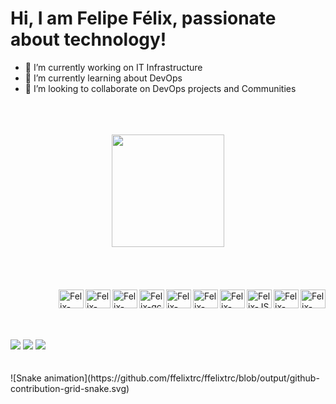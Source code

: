 # Hi, I am Felipe Félix, passionate about technology!

- 🔭 I’m currently working on IT Infrastructure
- 🌱 I’m currently learning about DevOps
- 👯 I’m looking to collaborate on DevOps projects and Communities
<br>
<br>
<br>
<div align="center">
  <a href="https://github.com/ffelixtrc">
  <img height="180em" src="https://github-readme-stats.vercel.app/api?username=ffelixtrc&show_icons=true&theme=github_dark&include_all_commits=true&count_private=true"/>
</div>
  <br>
  <br>
  <br>
<div style="display: inline_block"><br>
  <img align="right" alt="Felix-html5" height="30" width="40" src="https://cdn.jsdelivr.net/gh/devicons/devicon/icons/html5/html5-original.svg" />
  <img align="right" alt="Felix-css3" height="30" width="40" src="https://cdn.jsdelivr.net/gh/devicons/devicon/icons/css3/css3-original.svg" />
  <img align="right" alt="Felix-JS" height="30" width="40" src="https://cdn.jsdelivr.net/gh/devicons/devicon/icons/javascript/javascript-original.svg" />
  <img align="right" alt="Felix-bash" height="30" width="40" src="https://cdn.jsdelivr.net/gh/devicons/devicon/icons/bash/bash-original.svg" />
  <img align="right" alt="Felix-Azure" height="30" width="40" src="https://cdn.jsdelivr.net/gh/devicons/devicon/icons/azure/azure-original.svg" />
  <img align="right" alt="Felix-Aws" height="30" width="40" src="https://cdn.jsdelivr.net/gh/devicons/devicon/icons/amazonwebservices/amazonwebservices-original.svg" />
  <img align="right" alt="Felix-gc" height="30" width="40" src="https://cdn.jsdelivr.net/gh/devicons/devicon/icons/googlecloud/googlecloud-original.svg" />
  <img align="right" alt="Felix-win" height="30" width="40" src="https://cdn.jsdelivr.net/gh/devicons/devicon/icons/windows8/windows8-original.svg" />
  <img align="right" alt="Felix-Lin" height="30" width="40" src="https://cdn.jsdelivr.net/gh/devicons/devicon/icons/linux/linux-original.svg" />
  <img align="right" alt="Felix-Terra" height="30" width="40" src="https://cdn.jsdelivr.net/gh/devicons/devicon/icons/terraform/terraform-original.svg" />
  <br>
  <br>
  <br>
</div>
  
  ##
 
<div> 
  <a href="https://instagram.com/o_felipefelix" target="_blank"><img src="https://img.shields.io/badge/-Instagram-%23E4405F?style=for-the-badge&logo=instagram&logoColor=white" target="_blank"></a>
  <a href="https://www.linkedin.com/in/o_felipefelix" target="_blank"><img src="https://img.shields.io/badge/-LinkedIn-%230077B5?style=for-the-badge&logo=linkedin&logoColor=white" target="_blank"></a> 
  <a href="mailto:ffelix.trc@gmail.com" target="_blank"><img src="https://img.shields.io/badge/Gmail-D14836?style=for-the-badge&logo=gmail&logoColor=white" target="_blank"></a>
  <br>
  <br>
  <br>
   ![Snake animation](https://github.com/ffelixtrc/ffelixtrc/blob/output/github-contribution-grid-snake.svg)
  
</div>
